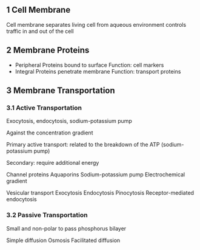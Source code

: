 ## 1 Cell Membrane
Cell membrane separates living cell from aqueous environment
controls traffic in and out of the cell

## 2 Membrane Proteins
- Peripheral Proteins
    bound to surface
    Function: cell markers
- Integral Proteins
    penetrate membrane
    Function: transport proteins

## 3 Membrane Transportation
### 3.1 Active Transportation
Exocytosis, endocytosis, sodium-potassium pump

Against the concentration gradient

Primary active transport:
related to the breakdown of the ATP
(sodium-potassium pump)

Secondary:
require additional energy

Channel proteins
Aquaporins
Sodium-potassium pump
Electrochemical gradient

Vesicular transport
Exocytosis
Endocytosis
Pinocytosis
Receptor-mediated endocytosis

### 3.2 Passive Transportation
Small and non-polar to pass phosphorus bilayer

Simple diffusion
Osmosis
Facilitated diffusion
